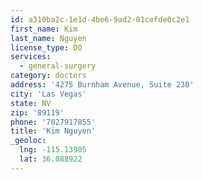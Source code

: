 ```yaml
---
id: a310ba2c-1e1d-4be6-9ad2-01cefde0c2e1
first_name: Kim
last_name: Nguyen
license_type: DO
services:
  - general-surgery
category: doctors
address: '4275 Burnham Avenue, Suite 230'
city: 'Las Vegas'
state: NV
zip: '89119'
phone: '7027917855'
title: 'Kim Nguyen'
_geoloc:
  lng: -115.13905
  lat: 36.088922
---
```

